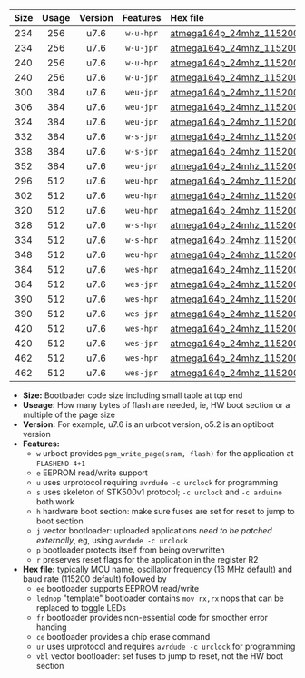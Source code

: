 |Size|Usage|Version|Features|Hex file|
|:-:|:-:|:-:|:-:|:--|
|234|256|u7.6|`w-u-hpr`|[atmega164p_24mhz_115200bps_ur.hex](https://raw.githubusercontent.com/stefanrueger/urboot/main/atmega164p_24mhz_115200bps_ur.hex)|
|234|256|u7.6|`w-u-jpr`|[atmega164p_24mhz_115200bps_ur_vbl.hex](https://raw.githubusercontent.com/stefanrueger/urboot/main/atmega164p_24mhz_115200bps_ur_vbl.hex)|
|240|256|u7.6|`w-u-hpr`|[atmega164p_24mhz_115200bps_lednop_ur.hex](https://raw.githubusercontent.com/stefanrueger/urboot/main/atmega164p_24mhz_115200bps_lednop_ur.hex)|
|240|256|u7.6|`w-u-jpr`|[atmega164p_24mhz_115200bps_lednop_ur_vbl.hex](https://raw.githubusercontent.com/stefanrueger/urboot/main/atmega164p_24mhz_115200bps_lednop_ur_vbl.hex)|
|300|384|u7.6|`weu-jpr`|[atmega164p_24mhz_115200bps_ee_ur_vbl.hex](https://raw.githubusercontent.com/stefanrueger/urboot/main/atmega164p_24mhz_115200bps_ee_ur_vbl.hex)|
|306|384|u7.6|`weu-jpr`|[atmega164p_24mhz_115200bps_ee_lednop_ur_vbl.hex](https://raw.githubusercontent.com/stefanrueger/urboot/main/atmega164p_24mhz_115200bps_ee_lednop_ur_vbl.hex)|
|324|384|u7.6|`weu-jpr`|[atmega164p_24mhz_115200bps_ee_lednop_fr_ur_vbl.hex](https://raw.githubusercontent.com/stefanrueger/urboot/main/atmega164p_24mhz_115200bps_ee_lednop_fr_ur_vbl.hex)|
|332|384|u7.6|`w-s-jpr`|[atmega164p_24mhz_115200bps_vbl.hex](https://raw.githubusercontent.com/stefanrueger/urboot/main/atmega164p_24mhz_115200bps_vbl.hex)|
|338|384|u7.6|`w-s-jpr`|[atmega164p_24mhz_115200bps_lednop_vbl.hex](https://raw.githubusercontent.com/stefanrueger/urboot/main/atmega164p_24mhz_115200bps_lednop_vbl.hex)|
|352|384|u7.6|`weu-jpr`|[atmega164p_24mhz_115200bps_ee_lednop_fr_ce_ur_vbl.hex](https://raw.githubusercontent.com/stefanrueger/urboot/main/atmega164p_24mhz_115200bps_ee_lednop_fr_ce_ur_vbl.hex)|
|296|512|u7.6|`weu-hpr`|[atmega164p_24mhz_115200bps_ee_ur.hex](https://raw.githubusercontent.com/stefanrueger/urboot/main/atmega164p_24mhz_115200bps_ee_ur.hex)|
|302|512|u7.6|`weu-hpr`|[atmega164p_24mhz_115200bps_ee_lednop_ur.hex](https://raw.githubusercontent.com/stefanrueger/urboot/main/atmega164p_24mhz_115200bps_ee_lednop_ur.hex)|
|320|512|u7.6|`weu-hpr`|[atmega164p_24mhz_115200bps_ee_lednop_fr_ur.hex](https://raw.githubusercontent.com/stefanrueger/urboot/main/atmega164p_24mhz_115200bps_ee_lednop_fr_ur.hex)|
|328|512|u7.6|`w-s-hpr`|[atmega164p_24mhz_115200bps.hex](https://raw.githubusercontent.com/stefanrueger/urboot/main/atmega164p_24mhz_115200bps.hex)|
|334|512|u7.6|`w-s-hpr`|[atmega164p_24mhz_115200bps_lednop.hex](https://raw.githubusercontent.com/stefanrueger/urboot/main/atmega164p_24mhz_115200bps_lednop.hex)|
|348|512|u7.6|`weu-hpr`|[atmega164p_24mhz_115200bps_ee_lednop_fr_ce_ur.hex](https://raw.githubusercontent.com/stefanrueger/urboot/main/atmega164p_24mhz_115200bps_ee_lednop_fr_ce_ur.hex)|
|384|512|u7.6|`wes-hpr`|[atmega164p_24mhz_115200bps_ee.hex](https://raw.githubusercontent.com/stefanrueger/urboot/main/atmega164p_24mhz_115200bps_ee.hex)|
|384|512|u7.6|`wes-jpr`|[atmega164p_24mhz_115200bps_ee_vbl.hex](https://raw.githubusercontent.com/stefanrueger/urboot/main/atmega164p_24mhz_115200bps_ee_vbl.hex)|
|390|512|u7.6|`wes-hpr`|[atmega164p_24mhz_115200bps_ee_lednop.hex](https://raw.githubusercontent.com/stefanrueger/urboot/main/atmega164p_24mhz_115200bps_ee_lednop.hex)|
|390|512|u7.6|`wes-jpr`|[atmega164p_24mhz_115200bps_ee_lednop_vbl.hex](https://raw.githubusercontent.com/stefanrueger/urboot/main/atmega164p_24mhz_115200bps_ee_lednop_vbl.hex)|
|420|512|u7.6|`wes-hpr`|[atmega164p_24mhz_115200bps_ee_lednop_fr.hex](https://raw.githubusercontent.com/stefanrueger/urboot/main/atmega164p_24mhz_115200bps_ee_lednop_fr.hex)|
|420|512|u7.6|`wes-jpr`|[atmega164p_24mhz_115200bps_ee_lednop_fr_vbl.hex](https://raw.githubusercontent.com/stefanrueger/urboot/main/atmega164p_24mhz_115200bps_ee_lednop_fr_vbl.hex)|
|462|512|u7.6|`wes-hpr`|[atmega164p_24mhz_115200bps_ee_lednop_fr_ce.hex](https://raw.githubusercontent.com/stefanrueger/urboot/main/atmega164p_24mhz_115200bps_ee_lednop_fr_ce.hex)|
|462|512|u7.6|`wes-jpr`|[atmega164p_24mhz_115200bps_ee_lednop_fr_ce_vbl.hex](https://raw.githubusercontent.com/stefanrueger/urboot/main/atmega164p_24mhz_115200bps_ee_lednop_fr_ce_vbl.hex)|

- **Size:** Bootloader code size including small table at top end
- **Useage:** How many bytes of flash are needed, ie, HW boot section or a multiple of the page size
- **Version:** For example, u7.6 is an urboot version, o5.2 is an optiboot version
- **Features:**
  + `w` urboot provides `pgm_write_page(sram, flash)` for the application at `FLASHEND-4+1`
  + `e` EEPROM read/write support
  + `u` uses urprotocol requiring `avrdude -c urclock` for programming
  + `s` uses skeleton of STK500v1 protocol; `-c urclock` and `-c arduino` both work
  + `h` hardware boot section: make sure fuses are set for reset to jump to boot section
  + `j` vector bootloader: uploaded applications *need to be patched externally*, eg, using `avrdude -c urclock`
  + `p` bootloader protects itself from being overwritten
  + `r` preserves reset flags for the application in the register R2
- **Hex file:** typically MCU name, oscillator frequency (16 MHz default) and baud rate (115200 default) followed by
  + `ee` bootloader supports EEPROM read/write
  + `lednop` "template" bootloader contains `mov rx,rx` nops that can be replaced to toggle LEDs
  + `fr` bootloader provides non-essential code for smoother error handing
  + `ce` bootloader provides a chip erase command
  + `ur` uses urprotocol and requires `avrdude -c urclock` for programming
  + `vbl` vector bootloader: set fuses to jump to reset, not the HW boot section
